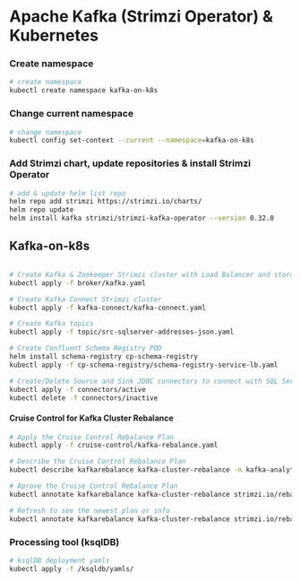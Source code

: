 # Apache Kafka (Strimzi Operator) & Kubernetes

### Create namespace
```sh
# create namespace
kubectl create namespace kafka-on-k8s
```

### Change current namespace
```sh
# change namespace
kubectl config set-context --current --namespace=kafka-on-k8s
```

### Add Strimzi chart, update repositories & install Strimzi Operator
```sh
# add & update helm list repo
helm repo add strimzi https://strimzi.io/charts/
helm repo update
helm install kafka strimzi/strimzi-kafka-operator --version 0.32.0
```

## Kafka-on-k8s
```sh

# Create Kafka & Zookeeper Strimzi cluster with Load Balancer and storage JBOD
kubectl apply -f broker/kafka.yaml

# Create Kafka Connect Strimzi cluster
kubectl apply -f kafka-connect/kafka-connect.yaml

# Create Kafka topics
kubectl apply -f topic/src-sqlserver-addresses-json.yaml

# Create Confluent Schema Registry POD
helm install schema-registry cp-schema-registry
kubectl apply -f cp-schema-registry/schema-registry-service-lb.yaml

# Create/Delete Source and Sink JDBC connectors to connect with SQL Server
kubectl apply -f connectors/active
kubectl delete -f connectors/inactive
```

#### Cruise Control for Kafka Cluster Rebalance
```sh
# Apply the Cruise Control Rebalance Plan
kubectl apply -f cruise-control/kafka-rebalance.yaml

# Describe the Cruise Control Rebalance Plan
kubectl describe kafkarebalance kafka-cluster-rebalance -n kafka-analytics

# Aprove the Cruise Control Rebalance Plan
kubectl annotate kafkarebalance kafka-cluster-rebalance strimzi.io/rebalance=approve -n kafka-analytics

# Refresh to see the newest plan or info
kubectl annotate kafkarebalance kafka-cluster-rebalance strimzi.io/rebalance=refresh -n kafka-analytics
```

### Processing tool (ksqlDB)

```sh
# ksqlDB deployment yamls
kubectl apply -f /ksqldb/yamls/
```
